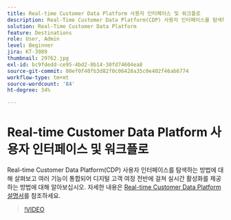 ```yaml
---
title: Real-time Customer Data Platform 사용자 인터페이스 및 워크플로
description: Real-Time Customer Data Platform(CDP) 사용자 인터페이스를 탐색하는 방법을 살펴보고 여러 기능이 통합되어 디지털 고객 여정 전반에 걸쳐 실시간 활성화를 제공하는 방법에 대해 알아봅니다.
solution: Real-Time Customer Data Platform
feature: Destinations
role: User, Admin
level: Beginner
jira: KT-3989
thumbnail: 29762.jpg
exl-id: bc9fdedd-ce95-4bd2-8b14-30fd74604ea8
source-git-commit: 00ef0f40fb3d82f0c06428a35c0e402f46ab6774
workflow-type: tm+mt
source-wordcount: '84'
ht-degree: 34%

---
```


# Real-time Customer Data Platform 사용자 인터페이스 및 워크플로

Real-time Customer Data Platform(CDP) 사용자 인터페이스를 탐색하는 방법에 대해 살펴보고 여러 기능이 통합되어 디지털 고객 여정 전반에 걸쳐 실시간 활성화를 제공하는 방법에 대해 알아보십시오. 자세한 내용은 [Real-time Customer Data Platform 설명서](https://experienceleague.adobe.com/docs/experience-platform/rtcdp/overview.html)를 참조하세요.

>[!VIDEO](https://video.tv.adobe.com/v/29762?learn=on)
